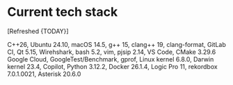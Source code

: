 # Current tech stack

[Refreshed {TODAY}]

C++26,
Ubuntu 24.10,
macOS 14.5,
g++ 15,
clang++ 19,
clang-format,
GitLab CI,
Qt 5.15,
Wirehshark,
bash 5.2,
vim,
pjsip 2.14,
VS Code,
CMake 3.29.6
Google Cloud,
GoogleTest/Benchmark,
gprof,
Linux kernel 6.8.0,
Darwin kernel 23.4,
Copilot,
Python 3.12.2,
Docker 26.1.4,
Logic Pro 11,
rekordbox 7.0.1.0021,
Asterisk 20.6.0

